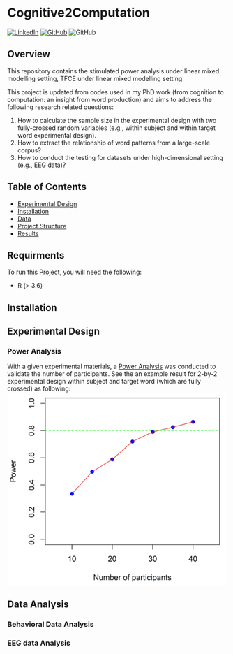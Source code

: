 
# Cognitive2Computation
[![LinkedIn](https://img.shields.io/badge/-LinkedIn-black.svg?style=for-the-badge&logo=linkedin&colorB=555)](https://www.linkedin.com/in/yufang-w-1295881b5/) [![GitHub](https://img.shields.io/badge/GitHub-100000?style=for-the-badge&logo=github&logoColor=white&colorB=555)](https://github.com/Yufanggg) <img alt="GitHub" src="https://img.shields.io/github/license/bopith/UnicornCompanies?style=for-the-badge"> 

## Overview
This repository contains the stimulated power analysis under linear mixed modelling setting, TFCE under linear mixed modelling setting. 

This project is updated from codes used in my PhD work (from cognition to computation: an insight from word production) and aims to address the following research related questions:
1. How to calculate the sample size in the experimental design with two fully-crossed random variables (e.g., within subject and within target word experimental design).
2. How to extract the relationship of word patterns from a large-scale corpus?
3. How to conduct the testing for datasets under high-dimensional setting (e.g., EEG data)?


## Table of Contents

- [Experimental Design](#ExperimentalDesign)
- [Installation](#installation)
- [Data](#Data)
- [Project Structure](#project-structure)
- [Results](#Results)

## Requirments
To run this Project, you will need the following:
- R (> 3.6)
<!-- - lmer (install.library("lmer")) 
- lmerTest (install.library(")) --> 

## Installation

## Experimental Design

### Power Analysis
With a given experimental materials, a [Power Analysis](./DOE.Rmd) was conducted to validate the number of participants. See the an example result for 2-by-2 experimental design within subject and target word (which are fully crossed) as following: 
![alt text](./Images/PowerCurve.jpg)

## Data Analysis
### Behavioral Data Analysis
### EEG data Analysis

